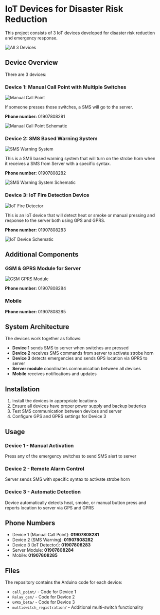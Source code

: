 # IoT Devices for Disaster Risk Reduction

This project consists of 3 IoT devices developed for disaster risk reduction and emergency response.

![All 3 Devices](images/all-devices.jpg)

## Device Overview

There are 3 devices:

### Device 1: Manual Call Point with Multiple Switches

![Manual Call Point](images/device1-manual-callpoint.jpg)

If someone presses those switches, a SMS will go to the server.

**Phone number:** 01907808281

![Manual Call Point Schematic](images/device1-schematic.jpg)

### Device 2: SMS Based Warning System

![SMS Warning System](images/device2-sms-warning.jpg)

This is a SMS based warning system that will turn on the strobe horn when it receives a SMS from Server with a specific syntax.

**Phone number:** 01907808282

![SMS Warning System Schematic](images/device2-schematic.jpg)

### Device 3: IoT Fire Detection Device

![IoT Fire Detector](images/device3-iot-detector.jpg)

This is an IoT device that will detect heat or smoke or manual pressing and response to the server both using GPS and GPRS.

**Phone number:** 01907808283

![IoT Device Schematic](images/device3-schematic.jpg)

## Additional Components

### GSM & GPRS Module for Server

![GSM GPRS Module](images/gsm-module.jpg)

**Phone number:** 01907808284

### Mobile

**Phone number:** 01907808285

## System Architecture

The devices work together as follows:

- **Device 1** sends SMS to server when switches are pressed
- **Device 2** receives SMS commands from server to activate strobe horn
- **Device 3** detects emergencies and sends GPS location via GPRS to server
- **Server module** coordinates communication between all devices
- **Mobile** receives notifications and updates

## Installation

1. Install the devices in appropriate locations
2. Ensure all devices have proper power supply and backup batteries
3. Test SMS communication between devices and server
4. Configure GPS and GPRS settings for Device 3

## Usage

### Device 1 - Manual Activation
Press any of the emergency switches to send SMS alert to server

### Device 2 - Remote Alarm Control  
Server sends SMS with specific syntax to activate strobe horn

### Device 3 - Automatic Detection
Device automatically detects heat, smoke, or manual button press and reports location to server via GPS and GPRS

## Phone Numbers

- Device 1 (Manual Call Point): **01907808281**
- Device 2 (SMS Warning): **01907808282** 
- Device 3 (IoT Detector): **01907808283**
- Server Module: **01907808284**
- Mobile: **01907808285**

## Files

The repository contains the Arduino code for each device:

- `call_point/` - Code for Device 1
- `Relay_gsm/` - Code for Device 2  
- `GPRS_beta/` - Code for Device 3
- `multiswitch_registration/` - Additional multi-switch functionality
